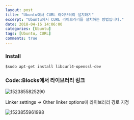 ```yaml
---
layout: post
title: "Ubuntu에서 CURL 라이브러리 설치하기"
excerpt: "Ubuntu에서 CURL 라이브러리를 설치하는 방법입니다."
date: 2018-04-16 14:06:00
categories: [Ubuntu]
tags: [Ubuntu, CURL]
comments: true
---
```




### Install

```
$sudo apt-get install libcurl4-openssl-dev
```



### Code::Blocks에서 라이브러리 링크

![1523855825290](F:\Git\lynn-blog\_posts\img\1523855825290.png)



 Linker settings -> Other linker options에 라이브러리 경로 지정

![1523855961998](C:\Users\seolin\AppData\Local\Temp\1523855961998.png)
